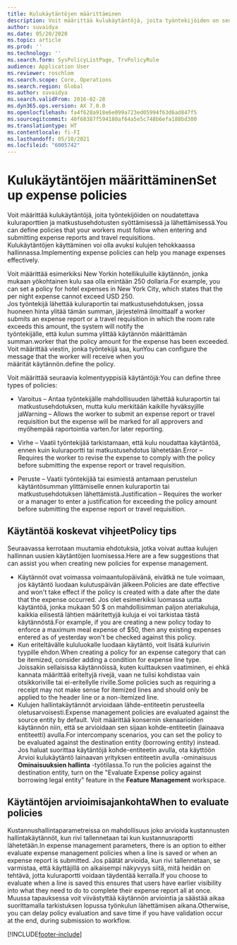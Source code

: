 ```yaml
---
title: Kulukäytäntöjen määrittäminen
description: Voit määrittää kulukäytäntöjä, joita työntekijöiden on seurattava kuluraporttien ja matkustusehdotusten syöttämisessä ja lähettämisessä Microsoft Dynamics 365 Financessa.
author: suvaidya
ms.date: 05/20/2020
ms.topic: article
ms.prod: ''
ms.technology: ''
ms.search.form: SysPolicyListPage, TrvPolicyRule
audience: Application User
ms.reviewer: roschlom
ms.search.scope: Core, Operations
ms.search.region: Global
ms.author: suvaidya
ms.search.validFrom: 2016-02-28
ms.dyn365.ops.version: AX 7.0.0
ms.openlocfilehash: fa4f628a918e6e099a723ed05994f63d6ad847f5
ms.sourcegitcommit: 40f68387f594180af64a5e5c748b6efa188bd300
ms.translationtype: HT
ms.contentlocale: fi-FI
ms.lasthandoff: 05/10/2021
ms.locfileid: "6005742"
---
```

# <a name="set-up-expense-policies"></a><span data-ttu-id="8c2a6-103">Kulukäytäntöjen määrittäminen</span><span class="sxs-lookup"><span data-stu-id="8c2a6-103">Set up expense policies</span></span>

<span data-ttu-id="8c2a6-104">Voit määrittää kulukäytäntöjä, joita työntekijöiden on noudatettava kuluraporttien ja matkustusehdotusten syöttämisessä ja lähettämisessä.</span><span class="sxs-lookup"><span data-stu-id="8c2a6-104">You can define policies that your workers must follow when entering and submitting expense reports and travel requisitions.</span></span>         
<span data-ttu-id="8c2a6-105">Kulukäytäntöjen käyttäminen voi olla avuksi kulujen tehokkaassa hallinnassa.</span><span class="sxs-lookup"><span data-stu-id="8c2a6-105">Implementing expense policies can help you manage expenses effectively.</span></span>         

<span data-ttu-id="8c2a6-106">Voit määrittää esimerkiksi New Yorkin hotellikuluille käytännön, jonka mukaan yökohtainen kulu saa olla enintään 250 dollaria.</span><span class="sxs-lookup"><span data-stu-id="8c2a6-106">For example, you can set a policy for hotel expenses in New York City, which states that the per night expense cannot exceed USD 250.</span></span>       
<span data-ttu-id="8c2a6-107">Jos työntekijä lähettää kuluraportin tai matkustusehdotuksen, jossa huoneen hinta ylitää tämän summan, järjestelmä ilmoittaa</span><span class="sxs-lookup"><span data-stu-id="8c2a6-107">If a worker submits an expense report or a travel requisition in which the room rate exceeds this amount, the system will notify the</span></span>        
<span data-ttu-id="8c2a6-108">työntekijälle, että kulun summa ylittää käytännön määrittämän summan.</span><span class="sxs-lookup"><span data-stu-id="8c2a6-108">worker that the policy amount for the expense has been exceeded.</span></span> <span data-ttu-id="8c2a6-109">Voit määrittää viestin, jonka työntekijä saa, kun</span><span class="sxs-lookup"><span data-stu-id="8c2a6-109">You can configure the message that the worker will receive when you</span></span>        
<span data-ttu-id="8c2a6-110">määrität käytännön.</span><span class="sxs-lookup"><span data-stu-id="8c2a6-110">define the policy.</span></span>      
        
<span data-ttu-id="8c2a6-111">Voit määrittää seuraavia kolmentyyppisiä käytäntöjä:</span><span class="sxs-lookup"><span data-stu-id="8c2a6-111">You can define three types of policies:</span></span>         
        
- <span data-ttu-id="8c2a6-112">Varoitus – Antaa työntekijälle mahdollisuuden lähettää kuluraportin tai matkustusehdotuksen, mutta kulu merkitään kaikille hyväksyjille ja</span><span class="sxs-lookup"><span data-stu-id="8c2a6-112">Warning – Allows the worker to submit an expense report or travel requisition but the expense will be marked for all approvers and</span></span>        
  <span data-ttu-id="8c2a6-113">myöhempää raportointia varten.</span><span class="sxs-lookup"><span data-stu-id="8c2a6-113">for later reporting.</span></span>        

- <span data-ttu-id="8c2a6-114">Virhe – Vaatii työntekijää tarkistamaan, että kulu noudattaa käytäntöä, ennen kuin kuluraportti tai matkustusehdotus lähetetään.</span><span class="sxs-lookup"><span data-stu-id="8c2a6-114">Error – Requires the worker to revise the expense to comply with the policy before submitting the expense report or travel requisition.</span></span>       
 
 - <span data-ttu-id="8c2a6-115">Peruste – Vaatii työntekijää tai esimiestä antamaan perustelun käytäntösumman ylittämiselle ennen kuluraportin tai matkustusehdotuksen lähettämistä.</span><span class="sxs-lookup"><span data-stu-id="8c2a6-115">Justification – Requires the worker or a manager to enter a justification for exceeding the policy amount before submitting the expense report or travel requisition.</span></span>        

## <a name="policy-tips"></a><span data-ttu-id="8c2a6-116">Käytäntöä koskevat vihjeet</span><span class="sxs-lookup"><span data-stu-id="8c2a6-116">Policy tips</span></span>
<span data-ttu-id="8c2a6-117">Seuraavassa kerrotaan muutamia ehdotuksia, jotka voivat auttaa kulujen hallinnan uusien käytäntöjen luomisessa.</span><span class="sxs-lookup"><span data-stu-id="8c2a6-117">Here are a few suggestions that can assist you when creating new policies for expense management.</span></span> 
* <span data-ttu-id="8c2a6-118">Käytännöt ovat voimassa voimaantulopäivänä, eivätkä ne tule voimaan, jos käytäntö luodaan kulutuspäivän jälkeen.</span><span class="sxs-lookup"><span data-stu-id="8c2a6-118">Policies are date effective and won't take effect if the policy is created with a date after the date that the expense occurred.</span></span> <span data-ttu-id="8c2a6-119">Jos olet esimerkiksi luomassa uutta käytäntöä, jonka mukaan 50 $ on mahdollisimman paljon ateriakuluja, kaikkia eilisestä lähtien määritettyjä kuluja ei voi tarkistaa tästä käytännöstä.</span><span class="sxs-lookup"><span data-stu-id="8c2a6-119">For example, if you are creating a new policy today to enforce a maximum meal expense of $50, then any existing expenses entered as of yesterday won't be checked against this policy.</span></span>
* <span data-ttu-id="8c2a6-120">Kun eriteltävälle kululuokalle luodaan käytäntö, voit lisätä kulurivin tyypille ehdon.</span><span class="sxs-lookup"><span data-stu-id="8c2a6-120">When creating a policy for an expense category that can be itemized, consider adding a condition for expense line type.</span></span> <span data-ttu-id="8c2a6-121">Joissakin sellaisissa käytännöissä, kuten kuittauksen vaatiminen, ei ehkä kannata määrittää eriteltyjä rivejä, vaan ne tulisi kohdistaa vain otsikkoriville tai ei-eritellylle riville.</span><span class="sxs-lookup"><span data-stu-id="8c2a6-121">Some policies such as requiring a receipt may not make sense for itemized lines and should only be applied to the header line or a non-itemized line.</span></span> 
* <span data-ttu-id="8c2a6-122">Kulujen hallintakäytännöt arvioidaan lähde-entiteetin perusteella oletusarvoisesti.</span><span class="sxs-lookup"><span data-stu-id="8c2a6-122">Expense management policies are evaluated against the source entity by default.</span></span> <span data-ttu-id="8c2a6-123">Voit määrittää konsernin skenaarioiden käytännön niin, että se arvioidaan sen sijaan kohde-entiteetin (lainaava entiteetti) avulla.</span><span class="sxs-lookup"><span data-stu-id="8c2a6-123">For intercompany scenarios, you can set the policy to be evaluated against the destination entity (borrowing entity) instead.</span></span> <span data-ttu-id="8c2a6-124">Jos haluat suorittaa käytäntöjä kohde-entiteetin avulla, ota käyttöön Arvioi kulukäytäntö lainaavan yrityksen entiteetin avulla -ominaisuus **Ominaisuuksien hallinta** -työtilassa.</span><span class="sxs-lookup"><span data-stu-id="8c2a6-124">To run the policies against the destination entity, turn on the "Evaluate Expense policy against borrowing legal entity" feature in the **Feature Management** workspace.</span></span>

## <a name="when-to-evaluate-policies"></a><span data-ttu-id="8c2a6-125">Käytäntöjen arvioimisajankohta</span><span class="sxs-lookup"><span data-stu-id="8c2a6-125">When to evaluate policies</span></span>

<span data-ttu-id="8c2a6-126">Kustannushallintaparametreissa on mahdollisuus joko arvioida kustannusten hallintakäytännöt, kun rivi tallennetaan tai kun kustannusraportti lähetetään.</span><span class="sxs-lookup"><span data-stu-id="8c2a6-126">In expense management parameters, there is an option to either evaluate expense management policies when a line is saved or when an expense report is submitted.</span></span> <span data-ttu-id="8c2a6-127">Jos päätät arvioida, kun rivi tallennetaan, se varmistaa, että käyttäjillä on aikaisempi näkyvyys siitä, mitä heidän on tehtävä, jotta kuluraportti voidaan täydentää kerralla.</span><span class="sxs-lookup"><span data-stu-id="8c2a6-127">If you choose to evaluate when a line is saved this ensures that users have earlier visibility into what they need to do to complete their expense report all at once.</span></span> <span data-ttu-id="8c2a6-128">Muussa tapauksessa voit viivästyttää käytännön arviointia ja säästää aikaa suorittamalla tarkistuksen lopussa työnkulun lähettämisen aikana.</span><span class="sxs-lookup"><span data-stu-id="8c2a6-128">Otherwise, you can delay policy evaluation and save time if you have validation occur at the end, during submission to workflow.</span></span>


[!INCLUDE[footer-include](../includes/footer-banner.md)]
